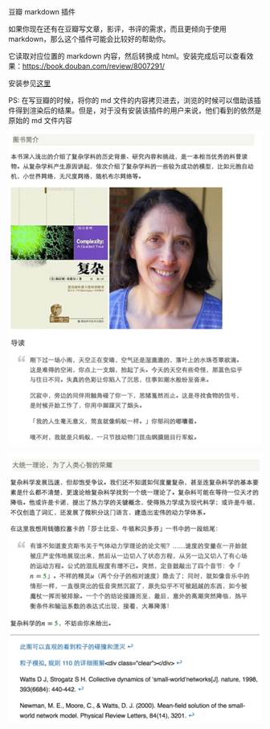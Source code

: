 豆瓣 markdown 插件

如果你现在还有在豆瓣写文章，影评，书评的需求，而且更倾向于使用 markdown，那么这个插件可能会比较好的帮助你。

它读取对应位置的 markdown 内容，然后转换成 html。安装完成后可以查看效果：https://book.douban.com/review/8007291/

安装参见[这里](https://greasyfork.org/zh-CN/scripts/21648/)

PS: 在写豆瓣的时候，将你的 md 文件的内容拷贝进去，浏览的时候可以借助该插件得到渲染后的结果。但是，对于没有安装该插件的用户来说，他们看到的依然是原始的 md 文件内容

![](./img/head@2x.png)

![](./img/tail@2x.png)

